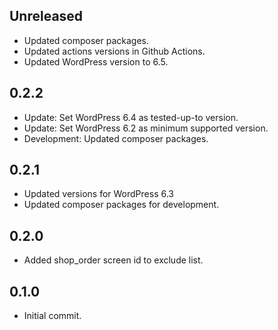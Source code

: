 ## Unreleased
- Updated composer packages.
- Updated actions versions in Github Actions.
- Updated WordPress version to 6.5.

## 0.2.2
- Update: Set WordPress 6.4 as tested-up-to version.
- Update: Set WordPress 6.2 as minimum supported version.
- Development: Updated composer packages.

## 0.2.1
- Updated versions for WordPress 6.3
- Updated composer packages for development.

## 0.2.0
- Added shop_order screen id to exclude list.

## 0.1.0
- Initial commit.
